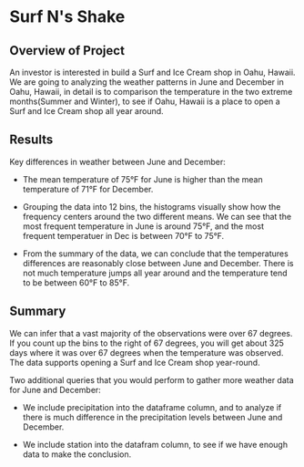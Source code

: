 # Surf N's Shake

## Overview of Project
An investor is interested in build a Surf and Ice Cream shop in Oahu, Hawaii. We are going to analyzing the weather patterns in June and December in Oahu, Hawaii, in detail is to comparison the temperature in the two extreme months(Summer and Winter), to see if Oahu, Hawaii is a place to open a Surf and Ice Cream shop all year around. 


## Results

 Key differences in weather between June and December:
 
- The mean temperature of 75°F for June is higher than the mean temperature of 71°F for December. 

- Grouping the data into 12 bins, the histograms visually show how the frequency centers around the two different means. We can see that the most frequent temperature in June is around 75°F, and the most frequent temperatuer in Dec is between 70°F to 75°F. 

- From the summary of the data, we can conclude that the temperatures differences are reasonably close between June and December. There is not much temperature jumps all year around and the temperature tend to be between 60°F to 85°F. 

## Summary

We can infer that a vast majority of the observations were over 67 degrees. If you count up the bins to the right of 67 degrees, you will get about 325 days where it was over 67 degrees when the temperature was observed. The data supports opening a Surf and Ice Cream shop year-round.

Two additional queries that you would perform to gather more weather data for June and December:
- We include precipitation into the dataframe column, and to analyze if there is much difference in the precipitation levels between June and December.

- We include station into the datafram column, to see if we have enough data to make the conclusion. 
